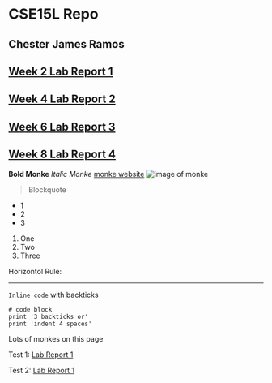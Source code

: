 # CSE15L Repo
## Chester James Ramos

## [Week 2 Lab Report 1](https://cjramosucsd.github.io/cse15l-lab-reports/week2labreport)

## [Week 4 Lab Report 2](https://cjramosucsd.github.io/cse15l-lab-reports/week4labreport)

## [Week 6 Lab Report 3](https://cjramosucsd.github.io/cse15l-lab-reports/lab-report-3-week-6)

## [Week 8 Lab Report 4](https://cjramosucsd.github.io/cse15l-lab-reports/lab-report-4-week-8)

**Bold Monke**
*Italic Monke*
[monke website](https://cjramosucsd.github.io/cse15l-lab-reports/)
![image of monke](https://cdn.vox-cdn.com/thumbor/h5QribQQUz3SbtfcKoJoWrwNZm0=/0x0:666x444/920x613/filters:focal(266x140:372x246):format(webp)/cdn.vox-cdn.com/uploads/chorus_image/image/59491841/Macaca_nigra_self-portrait__rotated_and_cropped_.0.jpg)

> Blockquote

* 1
* 2
* 3

1. One
2. Two 
3. Three

Horizontol Rule:

*** 

`Inline code` with backticks

```
# code block
print '3 backticks or'
print 'indent 4 spaces'
```

Lots of monkes on this page 

Test 1:
[Lab Report 1](lab-report-1-week-2.html)


Test 2:
[Lab Report 1](https://cjramosUCSD.github.io/cse15l-lab-reports/lab-report-1-week-2.html) 

